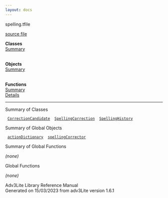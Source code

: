 ```yaml
---
layout: docs
---
```

<span class="title">spelling.t</span><span class="type">file</span>

[source file](../source/spelling.t.html)

**Classes**  
[Summary](#_ClassSummary_)  
 

**Objects**  
[Summary](#_ObjectSummary_)  
 

**Functions**  
[Summary](#_FunctionSummary_)  
[Details](#_Functions_)

<div class="fdesc">

------------------------------------------------------------------------

</div>

<span id="_ClassSummary_"></span>

<div class="mjhd">

<span class="hdln">Summary of Classes</span>  

</div>

` `[`CorrectionCandidate`](../object/CorrectionCandidate.html)`  `[`SpellingCorrection`](../object/SpellingCorrection.html)`  `[`SpellingHistory`](../object/SpellingHistory.html)`  `
<span id="_ObjectSummary_"></span>

<div class="mjhd">

<span class="hdln">Summary of Global Objects</span>  

</div>

` `[`actionDictionary`](../object/actionDictionary.html)`  `[`spellingCorrector`](../object/spellingCorrector.html)`  `
<span id="FunctionSummary_"></span>

<div class="mjhd">

<span class="hdln">Summary of Global Functions</span>  

</div>

*(none)* <span id="_Functions_"></span>

<div class="mjhd">

<span class="hdln">Global Functions</span>  

</div>

*(none)*

<div class="ftr">

Adv3Lite Library Reference Manual  
Generated on 15/03/2023 from adv3Lite version 1.6.1

</div>
